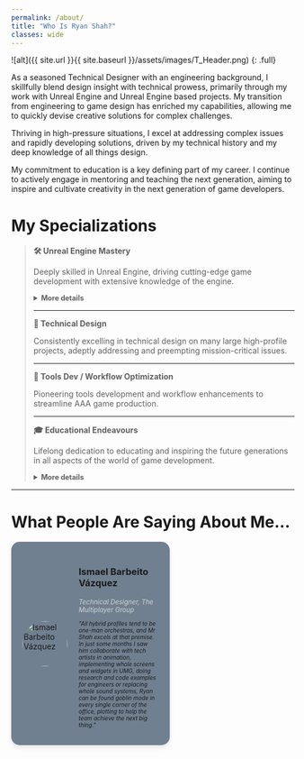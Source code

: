 ```yaml
---
permalink: /about/
title: "Who Is Ryan Shah?"
classes: wide
---
```


![alt]({{ site.url }}{{ site.baseurl }}/assets/images/T_Header.png)
{: .full}

As a seasoned Technical Designer with an engineering background, I skillfully blend design insight with technical prowess, primarily through my work with Unreal Engine and Unreal Engine based projects. My transition from engineering to game design has enriched my capabilities, allowing me to quickly devise creative solutions for complex challenges.

Thriving in high-pressure situations, I excel at addressing complex issues and rapidly developing solutions, driven by my technical history and my deep knowledge of all things design.

My commitment to education is a key defining part of my career. I continue to actively engage in mentoring and teaching the next generation, aiming to inspire and cultivate creativity in the next generation of game developers.

# My Specializations

> **🛠️ Unreal Engine Mastery**
>
> Deeply skilled in Unreal Engine, driving cutting-edge game development with extensive knowledge of the engine.
>
> <details>
> <summary style="font-size: 0.9em;"><strong>More details</strong></summary>
> <div id="moreUe">
> <p>My professional journey with Unreal Engine began in 2014 and has since become a cornerstone of my career. Throughout the years of working directly with the engine, I have worked both directly and indirectly with Epic Games; working on their titles and adding additional improvements to the engine.</p>
> <p>I have a vast knowledge of many facets of the engine, including bleeding edge features. I have contributed directly to the code base of the engine and was one of the original collaborators on the marketplace submission guidelines.</p>
> <p>I have written multiple published books on the engine and I am incredibly proud of my educational endeavours with the engine. I was one of the first recipients of an Unreal Engine megagrant in appreciation to my educational efforts.</p>
> <p>I live and breathe Unreal Engine and I pride myself on my vast knowledge of the inner works of the engine and the best practices to make the most out of such a powerful tool.</p>
> </div>
> </details>
>
> ---
> 
> **📐 Technical Design**
>
> Consistently excelling in technical design on many large high-profile projects, adeptly addressing and preempting mission-critical issues.
>
> ---
>
> **🔧 Tools Dev / Workflow Optimization**
>
> Pioneering tools development and workflow enhancements to streamline AAA game production.
>
> ---
> 
> **🎓 Educational Endeavours**
>
> Lifelong dedication to educating and inspiring the future generations in all aspects of the world of game development.
>
> <details>
> <summary style="font-size: 0.9em;"><strong>More details</strong></summary>
> <div id="moreEdu">
> <p>Education is the core of my career. I've written numerous books that have found audiences worldwide, including in China, enriching knowledge of Unreal Engine and game design.</p>
> <p>My previous educational website served as a significant resource, featuring Unreal projects that have attracted a global audience and used well over 100TB of bandwidth, underscoring the extensive reach and impact of these materials.</p>
> <p>Regularly engaging in industry talks and events, I am committed to inspiring and mentoring the next generation of game developers, aiming to steer them towards innovative and outstanding practices in their careers.</p>
> </div>
> </details>
---

# What People Are Saying About Me...
<div style="display: flex; flex-wrap: wrap; gap: 20px; justify-content: space-between;">
  <div style="flex: 0 0 48%; background: #708090; border-radius: 15px; padding: 20px; box-shadow: 0 4px 8px rgba(0,0,0,0.1);">
    <div style="display: flex; align-items: center; gap: 20px;">
      <img src="{{ site.baseurl }}/assets/images/testimonials/T_Header.jpg" alt="Ismael Barbeito Vázquez" style="max-width: 100%; max-height: 100%; border-radius: 50%; object-fit: cover; width: 80px; height: 80px;">
      <div>
        <h3>Ismael Barbeito Vázquez</h3>
        <p style="font-style: italic; color: LightGray; font-size: smaller;">Technical Designer, The Multiplayer Group</p>
        <p style="font-style: italic; font-size: x-small;">"All hybrid profiles tend to be one-man orchestras, and Mr Shah excels at that premise. In just some months I saw him collaborate with tech artists in animation, implementing whole screens and widgets in UMG, doing research and code examples for engineers or replacing whole sound systems, Ryan can be found goblin mode in every single corner of the office, plotting to help the team achieve the next big thing."</p>
      </div>
    </div>
  </div>
  <!-- Repeat the above div block three more times for the other team members -->
</div>